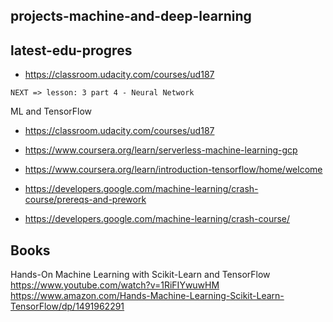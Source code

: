 ## projects-machine-and-deep-learning


## latest-edu-progres

* https://classroom.udacity.com/courses/ud187

`NEXT => lesson: 3 part 4 - Neural Network`

ML and TensorFlow
* https://classroom.udacity.com/courses/ud187
* https://www.coursera.org/learn/serverless-machine-learning-gcp
* https://www.coursera.org/learn/introduction-tensorflow/home/welcome 

* https://developers.google.com/machine-learning/crash-course/prereqs-and-prework 
* https://developers.google.com/machine-learning/crash-course/

## Books
Hands-On Machine Learning with Scikit-Learn and TensorFlow
https://www.youtube.com/watch?v=1RiFIYwuwHM
https://www.amazon.com/Hands-Machine-Learning-Scikit-Learn-TensorFlow/dp/1491962291 
